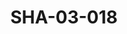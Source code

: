 ---
pid: SHA-03-018
title: SHA-03-018
language: en
original_label: 
rights: Sharhabil Ahmed
location_of_original: Sharhabil Ahmed
photographer_or_studio: 
scanned_from: photograph 16.5 by 22
_date: '1965'
location: Khartoum, Omdurman National Theater
description: Concert with children Sharhabil Ahmed Kamil Hussain Mahdi 'Ali Imam and
  Ahmed Ibrahim Daoud
additional_notes: 
permission_display: 'yes'
on_server: 'no'
on_website: 'no'
permalink: /photopages/en/SHA-03-018
layout: photo-page
---